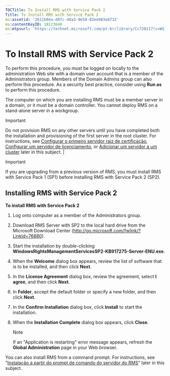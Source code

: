 ```yaml
---
TOCTitle: To Install RMS with Service Pack 2
Title: To Install RMS with Service Pack 2
ms:assetid: '2611b04a-d07c-48a3-9e58-83ee983e8732'
ms:contentKeyID: 18123648
ms:mtpsurl: 'https://technet.microsoft.com/pt-br/library/Cc720217(v=WS.10)'
---
```


To Install RMS with Service Pack 2
==================================

To perform this procedure, you must be logged on locally to the administration Web site with a domain user account that is a member of the Administrators group. Members of the Domain Admins group can also perform this procedure. As a security best practice, consider using **Run as** to perform this procedure.

The computer on which you are installing RMS must be a member server in a domain, or it must be a domain controller. You cannot deploy RMS on a stand-alone server in a workgroup.


> [!IMPORTANT]  
> Do not provision RMS on any other servers until you have completed both the installation and provisioning of the first server in the root cluster. For instructions, see [Configurar o primeiro servidor raiz de certificação](https://technet.microsoft.com/debc42f3-74ff-4c99-b7a4-4921fccdabc2), [Configurar um servidor de licenciamento](https://technet.microsoft.com/4d67b898-0ba9-4eef-ab7d-ee0ca55a688e), or [Adicionar um servidor a um cluster](https://technet.microsoft.com/db635238-5528-4bec-9cc6-8244e2b3d733) later in this subject. |


> [!IMPORTANT]
> If you are upgrading from a previous version of RMS, you must install RMS with Service Pack 1 (SP1) before installing RMS with Service Pack 2 (SP2).

Installing RMS with Service Pack 2
----------------------------------

**To install RMS with Service Pack 2**
1.  Log onto computer as a member of the Administrators group.

2.  Download RMS Server with SP2 to the local hard drive from the Microsoft Download Center (http://go.microsoft.com/fwlink/?LinkId=76880).

3.  Start the installation by double-clicking **WindowsRightsManagementServicesSP2-KB917275-Server-ENU.exe**.

4.  When the **Welcome** dialog box appears, review the list of software that is to be installed, and then click **Next**.

5.  In the **License Agreement** dialog box, review the agreement, select **I agree**, and then click **Next**.

6.  In **Folder**, accept the default folder or specify a new folder, and then click **Next**.

7.  In the **Confirm Installation** dialog box, click **Install** to start the installation.

8.  When the **Installation Complete** dialog box appears, click **Close**.

    
    > [!NOTE]  
    > If an "Application is restarting" error message appears, refresh the **Global Administration** page in your Web browser.

You can also install RMS from a command prompt. For instructions, see "[Instalação a partir do prompt de comando do servidor do RMS](https://technet.microsoft.com/b55b1e2a-dd14-4168-a37f-9cdedbec660b)" later in this subject.
